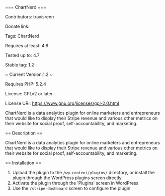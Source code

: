 === ChartNerd ===

Contributors: travisrenn

Donate link:

Tags: ChartNerd

Requires at least: 4.6

Tested up to: 4.7

Stable tag: 1.2

~ Current Version:1.2 ~

Requires PHP: 5.2.4

License: GPLv2 or later

License URI: https://www.gnu.org/licenses/gpl-2.0.html

ChartNerd is a data analytics plugin for online marketers and entrepreneurs that would like to display their Stripe revenue and various other metrics on their website for social proof, self-accountability, and marketing.

== Description ==


ChartNerd is a data analytics plugin for online marketers and entrepreneurs that would like to display their Stripe revenue and various other metrics on their website for social proof, self-accountability, and marketing.

== Installation ==

1. Upload the plugin to the `/wp-content/plugins/` directory, or install the plugin through the WordPress plugins screen directly.
1. Activate the plugin through the 'Plugins' screen in WordPress
1. Use the `/stripe-dashboard` screen to configure the plugin

